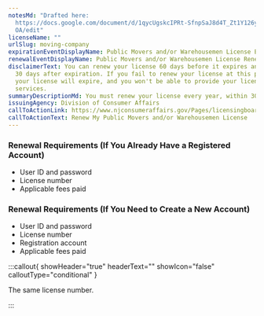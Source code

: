 ```yaml
---
notesMd: "Drafted here:
  https://docs.google.com/document/d/1qycUgskcIPRt-SfnpSaJ8d4T_Zt1Y126yJ1mQMhcJ\
  OA/edit"
licenseName: ""
urlSlug: moving-company
expirationEventDisplayName: Public Movers and/or Warehousemen License Expiration
renewalEventDisplayName: Public Movers and/or Warehousemen License Renewal Deadline
disclaimerText: You can renew your license 60 days before it expires and up to
  30 days after expiration. If you fail to renew your license at this point,
  your license will expire, and you won't be able to provide your licensed
  services.
summaryDescriptionMd: You must renew your license every year, within 30 days of the expiration date.
issuingAgency: Division of Consumer Affairs
callToActionLink: https://www.njconsumeraffairs.gov/Pages/licensingboards.aspx
callToActionText: Renew My Public Movers and/or Warehousemen License
---
```


### Renewal Requirements (If You Already Have a Registered Account)

- User ID and password
- License number
- Applicable fees paid

### Renewal Requirements (If You Need to Create a New Account)

- User ID and password
- License number
- Registration account
- Applicable fees paid

:::callout{ showHeader="true" headerText="" showIcon="false" calloutType="conditional" }

The same license number.

:::

